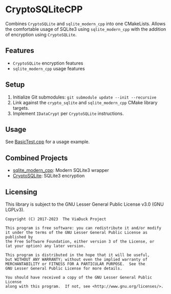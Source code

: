 # CryptoSQLiteCPP
Combines `CryptoSQLite` and `sqlite_modern_cpp` into one CMakeLists. Allows
the comfortable usage of SQLite3 using `sqlite_modern_cpp` with the addition of 
encryption using `CryptoSQLite`.

## Features
* `CryptoSQLite` encryption features
* `sqlite_modern_cpp` usage features

## Setup
1. Initialize Git submodules: `git submodule update --init --recursive`
2. Link against the `crypto_sqlite` and `sqlite_modern_cpp` CMake library targets.
3. Implement `IDataCrypt` per `CryptoSQLite` instructions.

## Usage
See [BasicTest.cpp](tests/BasicTest.cpp) for a usage example.

## Combined Projects
* [sqlite_modern_cpp](https://github.com/viaduck/sqlite_modern_cpp):
Modern SQLite3 wrapper
* [CryptoSQLite](https://github.com/viaduck/crypto_sqlite): SQLite3 encryption

## Licensing
This library is subject to the GNU Lesser General Public License v3.0 (GNU
LGPLv3).

```
Copyright (C) 2017-2023  The ViaDuck Project

This program is free software: you can redistribute it and/or modify
it under the terms of the GNU Lesser General Public License as published by
the Free Software Foundation, either version 3 of the License, or
(at your option) any later version.

This program is distributed in the hope that it will be useful,
but WITHOUT ANY WARRANTY; without even the implied warranty of
MERCHANTABILITY or FITNESS FOR A PARTICULAR PURPOSE.  See the
GNU Lesser General Public License for more details.

You should have received a copy of the GNU Lesser General Public License
along with this program.  If not, see <http://www.gnu.org/licenses/>.
```

